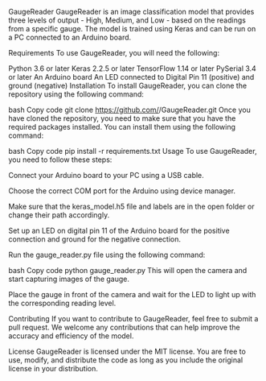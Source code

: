 GaugeReader
GaugeReader is an image classification model that provides three levels of output - High, Medium, and Low - based on the readings from a specific gauge. The model is trained using Keras and can be run on a PC connected to an Arduino board.

Requirements
To use GaugeReader, you will need the following:

Python 3.6 or later
Keras 2.2.5 or later
TensorFlow 1.14 or later
PySerial 3.4 or later
An Arduino board
An LED connected to Digital Pin 11 (positive) and ground (negative)
Installation
To install GaugeReader, you can clone the repository using the following command:

bash
Copy code
git clone https://github.com/<username>/GaugeReader.git
Once you have cloned the repository, you need to make sure that you have the required packages installed. You can install them using the following command:

bash
Copy code
pip install -r requirements.txt
Usage
To use GaugeReader, you need to follow these steps:

Connect your Arduino board to your PC using a USB cable.

Choose the correct COM port for the Arduino using device manager.

Make sure that the keras_model.h5 file and labels are in the open folder or change their path accordingly.

Set up an LED on digital pin 11 of the Arduino board for the positive connection and ground for the negative connection.

Run the gauge_reader.py file using the following command:

bash
Copy code
python gauge_reader.py
This will open the camera and start capturing images of the gauge.

Place the gauge in front of the camera and wait for the LED to light up with the corresponding reading level.

Contributing
If you want to contribute to GaugeReader, feel free to submit a pull request. We welcome any contributions that can help improve the accuracy and efficiency of the model.

License
GaugeReader is licensed under the MIT license. You are free to use, modify, and distribute the code as long as you include the original license in your distribution.

